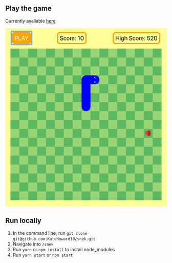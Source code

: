 ## Play the game

Currently available [here](https://katehoward10.github.io/snek)

![Snek in action](Snek.gif)

## Run locally

1. In the command line, run `git clone git@github.com:KateHoward10/snek.git`
2. Navigate into `/snek`
3. Run `yarn` or `npm install` to install node_modules
4. Run `yarn start` or `npm start`
